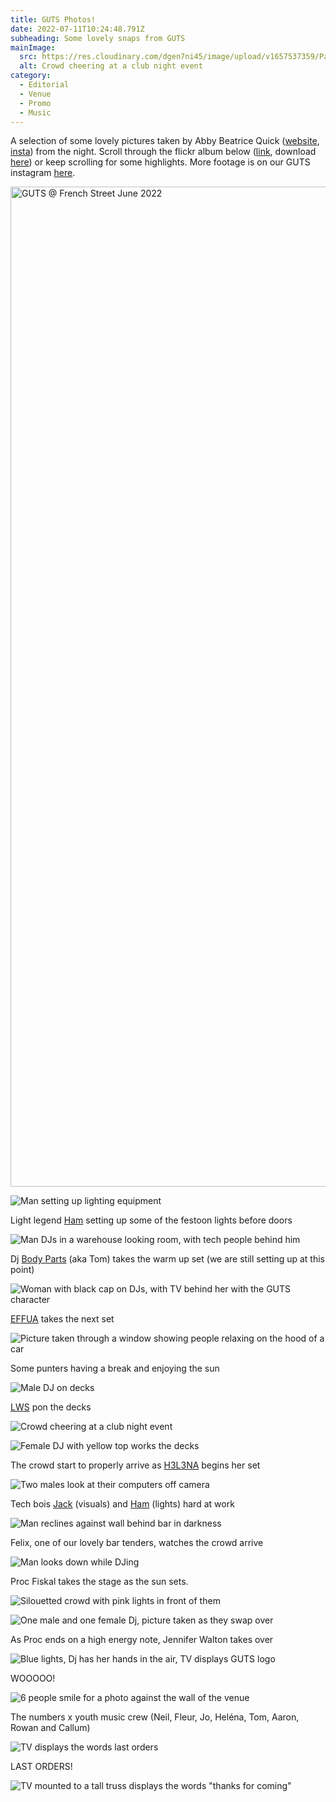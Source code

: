 ```yaml
---
title: GUTS Photos!
date: 2022-07-11T10:24:48.791Z
subheading: Some lovely snaps from GUTS
mainImage:
  src: https://res.cloudinary.com/dgen7ni45/image/upload/v1657537359/Party%20Pics%20Web%20Compressed/GUTS-1755_vks0dp.jpg
  alt: Crowd cheering at a club night event
category:
  - Editorial
  - Venue
  - Promo
  - Music
---
```

A selection of some lovely pictures taken by Abby Beatrice Quick ([website](https://abbybeatricequick.com/), [insta](https://www.instagram.com/abbybeatrice/)) from the night. Scroll through the flickr album below ([link](https://flic.kr/s/aHBqjzXDDH), download [here](https://drive.google.com/drive/folders/1WBHqCWBMqWUUbjl9-bSQKA9Y0snSM0rd?usp=sharing)) or keep scrolling for some highlights. More footage is on our GUTS instagram [here](https://www.instagram.com/guts_party_gla/).

<a data-flickr-embed="true" data-header="true" data-footer="true" href="https://www.flickr.com/photos/196040091@N03/albums/72177720300452391" title="GUTS @ French Street June 2022"><img src="https://live.staticflickr.com/65535/52208747638_dfdd0f9330_h.jpg" width="1200" height="1600" alt="GUTS @ French Street June 2022"></a><script async src="//embedr.flickr.com/assets/client-code.js" charset="utf-8"></script>

![Man setting up lighting equipment](https://res.cloudinary.com/dgen7ni45/image/upload/v1657537357/Party%20Pics%20Web%20Compressed/GUTS-1540_k4isdu.jpg)

Light legend [Ham](https://www.instagram.com/hammmmmmmml/) setting up some of the festoon lights before doors

![Man DJs in a warehouse looking room, with tech people behind him](https://res.cloudinary.com/dgen7ni45/image/upload/v1657537357/Party%20Pics%20Web%20Compressed/GUTS-1510_belzyf.jpg)

Dj [Body Parts](https://www.instagram.com/bodyparts.gla/) (aka Tom) takes the warm up set (we are still setting up at this point)

![Woman with black cap on DJs, with TV behind her with the GUTS character](https://res.cloudinary.com/dgen7ni45/image/upload/v1657537357/Party%20Pics%20Web%20Compressed/GUTS-1554_hi3g1i.jpg)

[EFFUA](https://soundcloud.com/effua-ibojie-909412163) takes the next set

![Picture taken through a window showing people relaxing on the hood of a car](https://res.cloudinary.com/dgen7ni45/image/upload/v1657537358/Party%20Pics%20Web%20Compressed/GUTS-1603_k46gy7.jpg)

Some punters having a break and enjoying the sun



![Male DJ on decks](https://res.cloudinary.com/dgen7ni45/image/upload/v1657537358/Party%20Pics%20Web%20Compressed/GUTS-1635_hhh6xw.jpg)

[LWS](https://www.instagram.com/lws_lewis/) pon the decks

![Crowd cheering at a club night event](https://res.cloudinary.com/dgen7ni45/image/upload/v1657537359/Party%20Pics%20Web%20Compressed/GUTS-1755_vks0dp.jpg)

![Female DJ with yellow top works the decks](https://res.cloudinary.com/dgen7ni45/image/upload/v1657537359/Party%20Pics%20Web%20Compressed/GUTS-1709_trlgck.jpg)

The crowd start to properly arrive as [H3L3NA](https://www.instagram.com/helena_h3l3na/) begins her set

![Two males look at their computers off camera](https://res.cloudinary.com/dgen7ni45/image/upload/v1657537357/Party%20Pics%20Web%20Compressed/GUTS-1575_islkfz.jpg)

Tech bois [Jack](https://www.jackmurraybrown.com/) (visuals) and [Ham](https://www.instagram.com/hammmmmmmml/) (lights) hard at work

![Man reclines against wall behind bar in darkness](https://res.cloudinary.com/dgen7ni45/image/upload/v1657537358/Party%20Pics%20Web%20Compressed/GUTS-1729_govj8a.jpg)

Felix, one of our lovely bar tenders, watches the crowd arrive

![Man looks down while DJing](https://res.cloudinary.com/dgen7ni45/image/upload/v1657537359/Party%20Pics%20Web%20Compressed/GUTS-1793_crspsb.jpg)

Proc Fiskal takes the stage as the sun sets.

![Silouetted crowd with pink lights in front of them](https://res.cloudinary.com/dgen7ni45/image/upload/v1657537359/Party%20Pics%20Web%20Compressed/GUTS-1787_pxvoi9.jpg)

![One male and one female Dj, picture taken as they swap over](https://res.cloudinary.com/dgen7ni45/image/upload/v1657537360/Party%20Pics%20Web%20Compressed/GUTS-1829_vgv0sv.jpg)

As Proc ends on a high energy note, Jennifer Walton takes over

![Blue lights, Dj has her hands in the air, TV displays GUTS logo](https://res.cloudinary.com/dgen7ni45/image/upload/v1657537360/Party%20Pics%20Web%20Compressed/GUTS-1875_kzyjax.jpg)

WOOOOO!

![6 people smile for a photo against the wall of the venue](https://res.cloudinary.com/dgen7ni45/image/upload/v1657537360/Party%20Pics%20Web%20Compressed/GUTS-1845_gmurcg.jpg)

The numbers x youth music crew (Neil, Fleur, Jo, Heléna, Tom, Aaron, Rowan and Callum)

![TV displays the words last orders](https://res.cloudinary.com/dgen7ni45/image/upload/v1657537361/Party%20Pics%20Web%20Compressed/GUTS-1909_z4r9au.jpg)

LAST ORDERS!

![TV mounted to a tall truss displays the words "thanks for coming"](https://res.cloudinary.com/dgen7ni45/image/upload/v1657537361/Party%20Pics%20Web%20Compressed/GUTS-1919_jdzhwq.jpg)